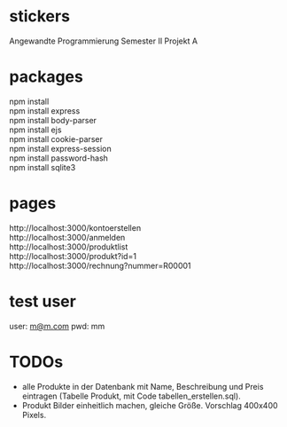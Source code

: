 # stickers
Angewandte Programmierung Semester II Projekt A

# packages
npm install  
npm install express  
npm install body-parser  
npm install ejs  
npm install cookie-parser  
npm install express-session  
npm install password-hash  
npm install sqlite3  

# pages
http://localhost:3000/kontoerstellen  
http://localhost:3000/anmelden  
http://localhost:3000/produktlist  
http://localhost:3000/produkt?id=1  
http://localhost:3000/rechnung?nummer=R00001  

# test user
user: m@m.com
pwd: mm

# TODOs
- alle Produkte in der Datenbank mit Name, Beschreibung und Preis eintragen (Tabelle Produkt, mit Code tabellen_erstellen.sql).  
- Produkt Bilder einheitlich machen, gleiche Größe. Vorschlag 400x400 Pixels.  
